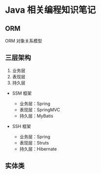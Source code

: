 # Java 相关编程知识笔记

## ORM

ORM 对象关系模型

## 三层架构

1. 业务层
2. 表现层
3. 持久层

* SSM 框架
  * 业务层：Spring
  * 表现层：SpringMVC
  * 持久层：MyBatis

* SSH 框架
  * 业务层：Spring
  * 表现层：Struts
  * 持久层：Hibernate

##

## 实体类

